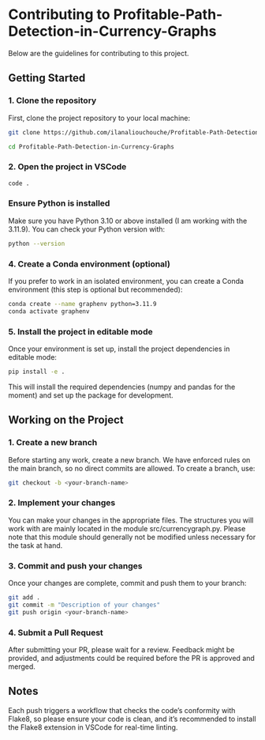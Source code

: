 # Contributing to Profitable-Path-Detection-in-Currency-Graphs

Below are the guidelines for contributing to this project.

## Getting Started

### 1. Clone the repository

First, clone the project repository to your local machine:

```bash
git clone https://github.com/ilanaliouchouche/Profitable-Path-Detection-in-Currency-Graphs.git

cd Profitable-Path-Detection-in-Currency-Graphs
```

### 2. Open the project in VSCode
```bash
code .
```

### Ensure Python is installed

Make sure you have Python 3.10 or above installed (I am working with the 3.11.9). You can check your Python version with:

```bash
python --version
```

### 4. Create a Conda environment (optional)

If you prefer to work in an isolated environment, you can create a Conda environment (this step is optional but recommended):
```bash
conda create --name graphenv python=3.11.9
conda activate graphenv
```

### 5. Install the project in editable mode

Once your environment is set up, install the project dependencies in editable mode:
```bash
pip install -e .
```
This will install the required dependencies (numpy and pandas for the moment) and set up the package for development.

## Working on the Project

### 1. Create a new branch

Before starting any work, create a new branch. We have enforced rules on the main branch, so no direct commits are allowed. To create a branch, use:
```bash
git checkout -b <your-branch-name>
```

### 2. Implement your changes

You can make your changes in the appropriate files. The structures you will work with are mainly located in the module src/currencygraph.py. Please note that this module should generally not be modified unless necessary for the task at hand.

### 3. Commit and push your changes

Once your changes are complete, commit and push them to your branch:
```bash
git add .
git commit -m "Description of your changes"
git push origin <your-branch-name>
```

### 4. Submit a Pull Request

After submitting your PR, please wait for a review. Feedback might be provided, and adjustments could be required before the PR is approved and merged.

## Notes

Each push triggers a workflow that checks the code’s conformity with Flake8, so please ensure your code is clean, and it’s recommended to install the Flake8 extension in VSCode for real-time linting.
